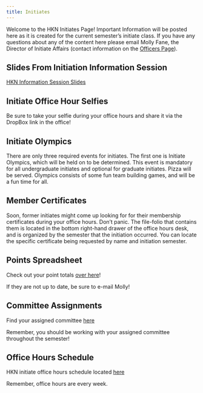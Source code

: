 ```yaml
---
title: Initiates  
---
```


Welcome to the HKN Initiates Page! Important Information will be posted here as it is created for the current semester’s initiate class. If you have any questions about any of the content here please email Molly Fane, the Director of Initiate Affairs (contact information on the [Officers Page](/about#officers)).

Slides From Initiation Information Session
---
[HKN Information Session Slides](/assets/files/HKNInfoSessionSP17.pdf)

Initiate Office Hour Selfies
---------------------------
Be sure to take your selfie during your office hours and share it via the DropBox link in the office! 

Initiate Olympics
---
There are only three required events for initiates. The first one is Initiate Olympics, which will be held on to be determined. This event is mandatory for all undergraduate initiates and optional for graduate initiates. Pizza will be served. Olympics consists of some fun team building games, and will be a fun time for all.

Member Certificates
---
Soon, former initiates might come up looking for for their membership certificates during your office hours. Don’t panic. The file-folio that contains them is located in the bottom right-hand drawer of the office hours desk, and is organized by the semester that the initiation occurred. You can locate the specific certificate being requested by name and initiation semester.

Points Spreadsheet
---
Check out your point totals [over here](https://docs.google.com/spreadsheets/d/1oXljo0vW4aKDYPTuPgeLHTRbvQsRguwb72iqlBfmJ-g/edit#gid=0)!

If they are not up to date, be sure to e-mail Molly!

Committee Assignments
---------------------
Find your assigned committee [here](https://docs.google.com/spreadsheets/d/1ZGN5ynhlGnaO3fKA7R2H8F6POXHC1h5xehamPig1IbM/edit?usp=sharing)

Remember, you should be working with your assigned committee throughout the semester!

Office Hours Schedule
---------------------
HKN initiate office hours schedule located [here](https://docs.google.com/a/illinois.edu/spreadsheets/d/1Mf_MQSe5wRf3kgCtgYbvjfT61S92MMsKHJiwhciaYFU/edit?usp=sharing)

Remember, office hours are every week.